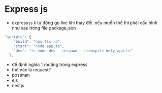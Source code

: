 # Express js

- express js k tự động go live khi thay đổi. nếu muốn thế thì phải cấu hình như sau trong file package.json
```js
"scripts": {
    "build": "npx tsc -p",
    "start": "node app.ts",
    "dev": "ts-node-dev --respawn --transpile-only app.ts"
  },
```

- để định nghĩa 1 routing trong express 
- thế nào là request?
- postman
- ejs
- nestjs

